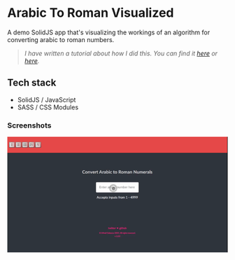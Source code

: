 # Arabic To Roman Visualized
A demo SolidJS app that's visualizing the workings of an algorithm for converting arabic to roman numbers.

>_I have written a tutorial about how I did this. You can find it [here](https://www.mihailgaberov.com/how-to-convert-arabic-numbers-to-roman-numerals-with-solidjs) or [here](https://www.freecodecamp.org/news/how-to-convert-arabic-numbers-to-roman-numerals-with-solidjs/)._


## Tech stack
- SolidJS / JavaScript
- SASS / CSS Modules

### Screenshots
![Animated View](https://github.com/mihailgaberov/arabic-roman-visualized/blob/main/animated-screenshot.gif)
